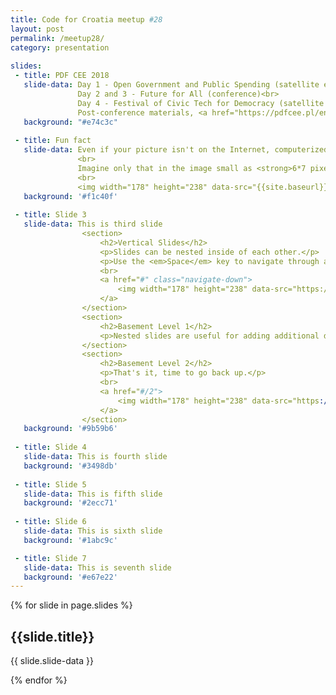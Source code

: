 ```yaml
---
title: Code for Croatia meetup #28
layout: post
permalink: /meetup28/
category: presentation
 
slides:
 - title: PDF CEE 2018
   slide-data: Day 1 - Open Government and Public Spending (satellite event)<br>
               Day 2 and 3 - Future for All (conference)<br>
               Day 4 - Festival of Civic Tech for Democracy (satellite event)<br>
               Post-conference materials, <a href="https://pdfcee.pl/en/post-conference-materials/" target="_blank">pdfcee.pl</a>
   background: "#e74c3c"
     
 - title: Fun fact
   slide-data: Even if your picture isn't on the Internet, computerized facial recognition makes it virtually impossible to keep your "faceprint" private.
               <br>
               Imagine only that in the image small as <strong>6*7 pixel</strong> face can be recognized.
               <br>
               <img width="178" height="238" data-src="{{site.baseurl}}/images/meetup28/AdamRHarveyRetailSurveillance_RetailCountersurveillance(33c3).jpg" alt="6px by 7px">
   background: '#f1c40f'
   
 - title: Slide 3
   slide-data: This is third slide
                <section>
                    <h2>Vertical Slides</h2>
                    <p>Slides can be nested inside of each other.</p>
                    <p>Use the <em>Space</em> key to navigate through all slides.</p>
                    <br>
                    <a href="#" class="navigate-down">
                        <img width="178" height="238" data-src="https://s3.amazonaws.com/hakim-static/reveal-js/arrow.png" alt="Down arrow">
                    </a>
                </section>
                <section>
                    <h2>Basement Level 1</h2>
                    <p>Nested slides are useful for adding additional detail underneath a high level horizontal slide.</p>
                </section>
                <section>
                    <h2>Basement Level 2</h2>
                    <p>That's it, time to go back up.</p>
                    <br>
                    <a href="#/2">
                        <img width="178" height="238" data-src="https://s3.amazonaws.com/hakim-static/reveal-js/arrow.png" alt="Up arrow" style="transform: rotate(180deg); -webkit-transform: rotate(180deg);">
                    </a>
                </section>
   background: '#9b59b6'
   
 - title: Slide 4
   slide-data: This is fourth slide
   background: '#3498db'
   
 - title: Slide 5
   slide-data: This is fifth slide
   background: '#2ecc71'
   
 - title: Slide 6
   slide-data: This is sixth slide
   background: '#1abc9c'

 - title: Slide 7
   slide-data: This is seventh slide
   background: '#e67e22'
---
```


{% for slide in page.slides %}
                    
<section data-background="{% if slide.background %}{{slide.background}}{% else %}{{page.background}}{% endif %}"><h1>{{slide.title}}</h1>{{ slide.slide-data }}</section>
                    
{% endfor %}
    
